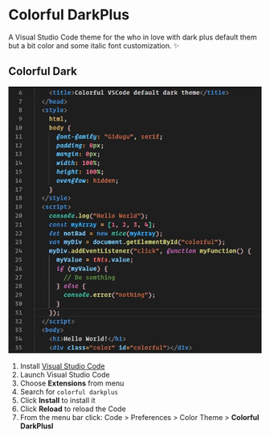 # Colorful DarkPlus

A Visual Studio Code theme for the who in love with dark plus default them but a bit color and some italic font customization. ✨

## Colorful Dark

![First Screen](ColorfullDark.jpg)

1.  Install [Visual Studio Code](https://code.visualstudio.com/)
2.  Launch Visual Studio Code
3.  Choose **Extensions** from menu
4.  Search for `colorful darkplus`
5.  Click **Install** to install it
6.  Click **Reload** to reload the Code
7.  From the menu bar click: Code > Preferences > Color Theme > **Colorful DarkPlusl**
